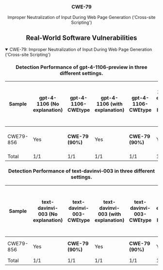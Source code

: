 <p align="center">
  </a>
  <h3 align="center">CWE-79</a></h3>
  <p align="center">
    Improper Neutralization of Input During Web Page Generation ('Cross-site Scripting')
  </p>
</p>
<div align="center">

## Real-World Software Vulnerabilities

</div>

<details open="open">
<summary>CWE-79: Improper Neutralization of Input During Web Page Generation ('Cross-site Scripting')</summary>

<h3>
    <b>
        <div align="center">
            Detection Performance of gpt-4-1106-preview in three different settings.
        </div>
    </b>
</h3>
  
<div align="center">

|  Sample   |  gpt-4-1106 (No explanation) | gpt-4-1106-CWEtype  | gpt-4-1106 (with explanation)  | gpt-4-1106-CWEtype  | gpt-4-1106 (with explanation and highlighted code segment) | gpt-4-1106-CWEtype |
|-----------|------------------------|---------------------|-----------------------------|---------------------------|-----------------------------------|-------------------|
|  CWE79-856  |  Yes  |  **CWE-79 (90%)**  |  Yes  |  **CWE-79 (90%)**  |  Yes  |  **CWE-79 (90%);  code: 1/2** |
|  Total      |  1/1  |  1/1  |  1/1  |  1/1  |  1/1  |  1/1  |

</div>

<h3>
    <b>
        <div align="center">
            Detection Performance of text-davinvi-003 in three different settings.
        </div>
    </b>
</h3>

<div align="center">

|  Sample   |  text-davinvi-003 (No explanation) | text-davinvi-003-CWEtype  | text-davinvi-003 (with explanation)  | text-davinvi-003-CWEtype  | text-davinvi-003 (with explanation and highlighted code segment) | text-davinvi-003-CWEtype |
|-----------|------------------------|---------------------|-----------------------------|---------------------------|-----------------------------------|-------------------|
|  CWE79-856  |  Yes  |  **CWE-79 (90%)**  |  Yes  |  **CWE-79 (90%)**  |  Yes  |  **CWE-79 (90%)**;  code: No |
| Total     |  1/1  |  1/1  |  1/1  |  1/1  |  1/1  |  1/1  |
</div>
</details>
